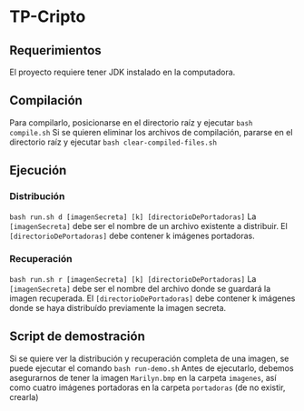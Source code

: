 # TP-Cripto

## Requerimientos
El proyecto requiere tener JDK instalado en la computadora.

## Compilación
Para compilarlo, posicionarse en el directorio raíz y ejecutar `bash compile.sh`
Si se quieren eliminar los archivos de compilación, pararse en el directorio raíz y ejecutar `bash clear-compiled-files.sh`

## Ejecución

### Distribución
`bash run.sh d [imagenSecreta] [k] [directorioDePortadoras]`
La `[imagenSecreta]` debe ser el nombre de un archivo existente a distribuir. El `[directorioDePortadoras]` debe contener k imágenes portadoras.
### Recuperación
`bash run.sh r [imagenSecreta] [k] [directorioDePortadoras]`
La `[imagenSecreta]` debe ser el nombre del archivo donde se guardará la imagen recuperada. El `[directorioDePortadoras]` debe contener k imágenes donde se haya distribuído previamente la imagen secreta.

## Script de demostración
Si se quiere ver la distribución y recuperación completa de una imagen, se puede ejecutar el comando
`bash run-demo.sh`
Antes de ejecutarlo, debemos asegurarnos de tener la imagen `Marilyn.bmp` en la carpeta `imagenes`, así como cuatro imágenes portadoras en la carpeta `portadoras` (de no existir, crearla)